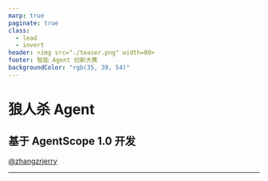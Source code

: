 ```yaml
---
marp: true
paginate: true
class:
  - lead
  - invert
header: <img src="./teaser.png" width=80>
footer: 智能 Agent 创新大赛
backgroundColor: "rgb(35, 39, 54)"
---
```


# 狼人杀 Agent

## 基于 AgentScope 1.0 开发

[@zhangzrjerry](https://github.com/zhangzrjerry)

---
